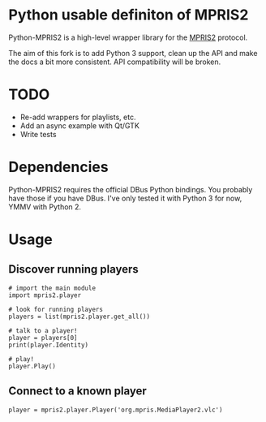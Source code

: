 Python usable definiton of MPRIS2
====================================

Python-MPRIS2 is a high-level wrapper library for the [MPRIS2](http://www.mpris.org/2.2/spec/) protocol.

The aim of this fork is to add Python 3 support, clean up the API and make the docs a bit more consistent. API compatibility will be broken.

TODO
====
* Re-add wrappers for playlists, etc.
* Add an async example with Qt/GTK
* Write tests

Dependencies
============

Python-MPRIS2 requires the official DBus Python bindings. You probably have those if you have DBus.
I've only tested it with Python 3 for now, YMMV with Python 2.

Usage
=====

Discover running players
------------------------

    # import the main module
    import mpris2.player

    # look for running players
    players = list(mpris2.player.get_all())

    # talk to a player!
    player = players[0]
    print(player.Identity)

    # play!
    player.Play()


Connect to a known player
----------------------------

    player = mpris2.player.Player('org.mpris.MediaPlayer2.vlc')